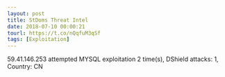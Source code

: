 ```yaml
---
layout: post
title: StDoms Threat Intel
date: 2018-07-10 00:00:21
tourl: https://t.co/nQqfuM3qSf
tags: [Exploitation]
---
```

59.41.146.253 attempted MYSQL exploitation 2 time(s), DShield attacks: 1, Country: CN